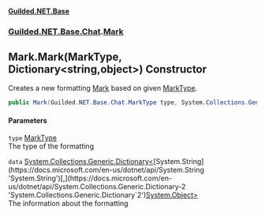 
#### [Guilded.NET.Base](Guilded_NET_Base 'Guilded_NET_Base')
### [Guilded.NET.Base.Chat](Guilded_NET_Base#Guilded_NET_Base_Chat 'Guilded.NET.Base.Chat').[Mark](Mark 'Guilded.NET.Base.Chat.Mark')
## Mark.Mark(MarkType, Dictionary&lt;string,object&gt;) Constructor
Creates a new formatting [Mark](Mark 'Guilded.NET.Base.Chat.Mark') based on given [MarkType](MarkType 'Guilded.NET.Base.Chat.MarkType').  
```csharp
public Mark(Guilded.NET.Base.Chat.MarkType type, System.Collections.Generic.Dictionary<string,object> data);
```

#### Parameters
<a name='Guilded_NET_Base_Chat_Mark_Mark(Guilded_NET_Base_Chat_MarkType_System_Collections_Generic_Dictionary_string_object_)_type'></a>
`type` [MarkType](MarkType 'Guilded.NET.Base.Chat.MarkType')  
The type of the formatting
  
<a name='Guilded_NET_Base_Chat_Mark_Mark(Guilded_NET_Base_Chat_MarkType_System_Collections_Generic_Dictionary_string_object_)_data'></a>
`data` [System.Collections.Generic.Dictionary&lt;](https://docs.microsoft.com/en-us/dotnet/api/System.Collections.Generic.Dictionary-2 'System.Collections.Generic.Dictionary`2')[System.String](https://docs.microsoft.com/en-us/dotnet/api/System.String 'System.String')[,](https://docs.microsoft.com/en-us/dotnet/api/System.Collections.Generic.Dictionary-2 'System.Collections.Generic.Dictionary`2')[System.Object](https://docs.microsoft.com/en-us/dotnet/api/System.Object 'System.Object')[&gt;](https://docs.microsoft.com/en-us/dotnet/api/System.Collections.Generic.Dictionary-2 'System.Collections.Generic.Dictionary`2')  
The information about the formatting
  
